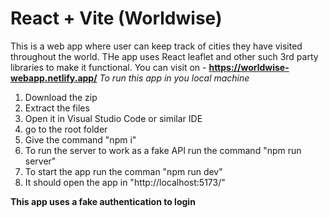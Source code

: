 # React + Vite (Worldwise)

This is a web app where user can keep track of cities they have visited throughout the world. THe app uses React leaflet and other such 3rd party libraries to make it functional.
You can visit on - **https://worldwise-webapp.netlify.app/**
*To run this app in you local machine*
1. Download the zip
2. Extract the files
3. Open it in Visual Studio Code or similar IDE
4. go to the root folder
5. Give the command "npm i"
6. To run the server to work as a fake API run the command "npm run server"
7. To start the app run the comman "npm run dev"
8. It should open the app in "http://localhost:5173/"

**This app uses a fake authentication to login**


